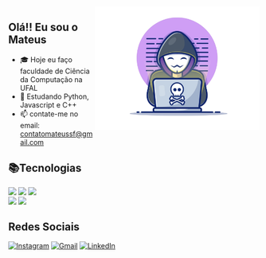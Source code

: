 <img width="330"  src="img/hacker.png" align="right">
<p align="left">
 
## Olá!! Eu sou o Mateus


- 🎓 Hoje eu faço faculdade de Ciência da Computação na UFAL
- 👾 Estudando Python, Javascript e C++
- 📫 contate-me no email: contatomateussf@gmail.com
</p>

<div>
  
  ## 📚Tecnologias
  
  <img width="60" src="https://cdn.jsdelivr.net/gh/devicons/devicon/icons/c/c-original.svg" />
  <img width="60" src="https://cdn.jsdelivr.net/gh/devicons/devicon/icons/html5/html5-original.svg" />
  <img width="60" src="https://cdn.jsdelivr.net/gh/devicons/devicon/icons/css3/css3-original.svg" />
          
</div>

<div>
  <img height="170cm"  src="https://github-readme-stats.vercel.app/api?username=mateussf99&show_icons=true&theme="/>
  <img height="170cm"  src="https://github-readme-stats.vercel.app/api/top-langs/?username=mateussf99&layout=compact&theme="/>
</div>

## Redes Sociais
[![Instagram](https://img.shields.io/badge/Instagram-E4405F?style=for-the-badge&logo=instagram&logoColor=white)](https://www.instagram.com/mateussf99/)
[![Gmail](https://img.shields.io/badge/Gmail-D14836?style=for-the-badge&logo=gmail&logoColor=white)](mailto:contatomateussf@gmail.com)
[![LinkedIn](https://img.shields.io/badge/LinkedIn-0077B5?style=for-the-badge&logo=linkedin&logoColor=white)](https://www.linkedin.com/in/mateus-dos-santos-ferreira-7196b5234/)
